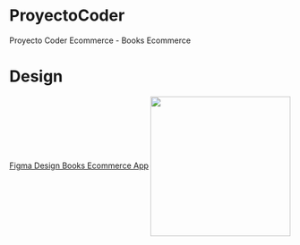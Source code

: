 # ProyectoCoder
Proyecto Coder Ecommerce - Books Ecommerce

# Design
<a href="https://www.figma.com/file/pbK7iXHt8HWJ5f3x8YMtND/Erabook---Ebook-Store-%26-Ebook-Reader-App-UI-Kit-(Community)-(Community)?type=design&node-id=610-21&mode=design&t=cGANDNI312QztHqu-0
" target="_blank"> Figma Design Books Ecommerce App</a>
<img src="https://github.com/gpitrella/ProyectoCoder/assets/71048358/5036cc23-6ee9-45d3-bc97-498abf181ed7" width="250" height="250" align="center"/>


